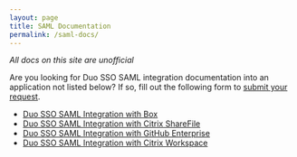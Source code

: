 ```yaml
---
layout: page
title: SAML Documentation
permalink: /saml-docs/
---
```


*All docs on this site are unofficial*

Are you looking for Duo SSO SAML integration documentation into an application not listed below? If so, fill out the following form to [submit your request](https://podio.com/webforms/24537515/1795360).

* [Duo SSO SAML Integration with Box](https://chrisanderson.cloud/Duo-SSO-Box/)
* [Duo SSO SAML Integration with Citrix ShareFile](https://chrisanderson.cloud/Duo-SSO-Citrix-ShareFile/)
* [Duo SSO SAML Integration with GitHub Enterprise](https://chrisanderson.cloud/Duo-SSO-GitHub-Enterprise/)
* [Duo SSO SAML Integration with Citrix Workspace](https://chrisanderson.cloud/Duo-SSO-Citrix-Workspace/)
